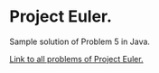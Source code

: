 # Project Euler.

Sample solution of Problem 5 in Java.

[Link to all problems of Project Euler.](https://projecteuler.net/)